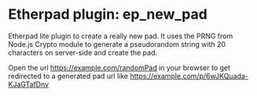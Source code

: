 # Etherpad plugin: ep_new_pad
Etherpad lite plugin to create a really new pad. It uses the PRNG from Node.js Crypto module to generate a pseudorandom string with 20 characters on server-side and create the pad.

Open the url https://example.com/randomPad in your browser to get redirected to a generated pad url like https://example.com/p/6wJKQuada-KJaGTafDnv
